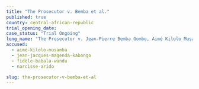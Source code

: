 ```yaml
---
title: "The Prosecutor v. Bemba et al."
published: true
country: central-african-republic
trial_opening_date:
case_status: "Trial Ongoing"
long_name: "The Prosecutor v. Jean-Pierre Bemba Gombo, Aimé Kilolo Musamba, Jean-Jacques Mangenda Kabongo, Fidèle Babala Wandu and Narcisse Arido"
accused:
  - aimé-kilolo-musamba
  - jean-jacques-magenda-kabongo
  - fidèle-babala-wandu
  - narcisse-arido

slug: the-prosecutor-v-bemba-et-al
---
```

